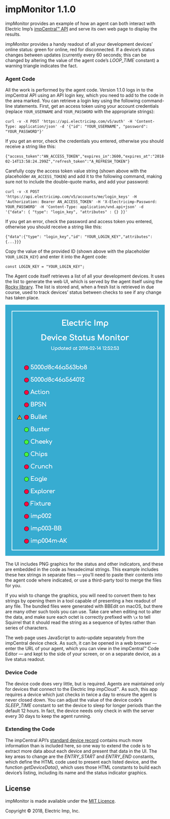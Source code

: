 # impMonitor 1.1.0 #

impMonitor provides an example of how an agent can both interact with Electric Imp’s [impCentral™ API](https://developer.electricimp.com/tools/impcentralapi) and serve its own web page to display the results.

impMonitor provides a handy readout of all your development devices’ online status: green for online, red for disconnected. If a device’s status changes between updates (currently every 60 seconds; this can be changed by altering the value of the agent code’s *LOOP_TIME* constant) a warning triangle indicates the fact.

### Agent Code ###

All the work is performed by the agent code. Version 1.1.0 logs in to the impCentral API using an API login key, which you need to add to the code in the area marked. You can retrieve a login key using the following command-line statements. First, get an access token using your account credentials (replace `YOUR_USERNAME` and `YOUR_PASSWORD` with the appropriate strings):

```
curl -v -X POST 'https://api.electricimp.com/v5/auth' -H 'Content-Type: application/json' -d '{"id": "YOUR_USERNAME", "password": "YOUR_PASSWORD"}'
```

If you get an error, check the credentials you entered, otherwise you should receive a string like this:

```
{"access_token":"AN_ACCESS_TOKEN","expires_in":3600,"expires_at":"2018-02-14T13:58:24.299Z","refresh_token":"A_REFRESH_TOKEN"}
```

Carefully copy the access token value string (shown above with the placeholder `AN_ACCESS_TOKEN`) and add it to the following command, making sure not to include the double-quote marks, and add your password:

```
curl -v -X POST 'https://api.electricimp.com/v5/accounts/me/login_keys' -H 'Authorization: Bearer AN_ACCESS_TOKEN' -H 'X-Electricimp-Password: YOUR_PASSWORD' -H 'Content-Type: application/vnd.api+json' -d '{"data": { "type": "login_key", "attributes" : {} }}'
```

If you get an error, check the password and access token you entered, otherwise you should receive a string like this:

```
{"data":{"type": "login_key","id": "YOUR_LOGIN_KEY","attributes": {...}}}
```

Copy the value of the provided ID (shown above with the placeholder `YOUR_LOGIN_KEY`) and enter it into the Agent code:

```
const LOGIN_KEY = "YOUR_LOGIN_KEY";
```

The Agent code itself retrieves a list of all your development devices. It uses the list to generate the web UI, which is served by the agent itself using the [Rocky library](https://developer.electricimp.com/libraries/utilities/rocky). The list is stored and, when a fresh list is retrieved in due course, used to track devices’ status between checks to see if any change has taken place.

<p align='center'><img src='grab.png'></p>

The UI includes PNG graphics for the status and other indicators, and these are embedded in the code as hexadecimal strings. This example includes these hex strings in separate files &mdash; you’ll need to paste their contents into the agent code where indicated, or use a third-party tool to merge the files for you.

If you wish to change the graphics, you will need to convert them to hex strings by opening them in a tool capable of presenting a hex readout of any file. The bundled files were generated with BBEdit on macOS, but there are many other such tools you can use. Take care when editing not to alter the data, and make sure each octet is correctly prefixed with `\x` to tell Squirrel that it should read the string as a sequence of bytes rather than series of characters.

The web page uses JavaScript to auto-update separately from the impCentral device check. As such, it can be opened in a web browser &mdash; enter the URL of your agent, which you can view in the impCentral&trade; Code Editor &mdash; and kept to the side of your screen, or on a separate device, as a live status readout.

### Device Code ###

The device code does very little, but is required. Agents are maintained only for devices that connect to the Electric Imp impCloud&trade;. As such, this app requires a device which just checks in twice a day to ensure the agent is never closed down. You can adjust the value of the device code’s *SLEEP_TIME* constant to set the device to sleep for longer periods than the default 12 hours. In fact, the device needs only check in with the server every 30 days to keep the agent running.

### Extending the Code ###

The impCentral API’s [standard device record](https://apidoc.electricimp.com/#tag/Devices%2Fpaths%2F~1devices%2Fget) contains much more information than is included here, so one way to extend the code is to extract more data about each device and present that data in the UI. The key areas to change are the *ENTRY_START* and *ENTRY_END* constants, which define the HTML code used to present each listed device, and the function *getDeviceData()*, which uses those HTML constants to build each device’s listing, including its name and the status indicator graphics.

## License ##

impMonitor is made available under the [MIT Licence](./LICENSE).

Copyright &copy; 2018, Electric Imp, Inc.
